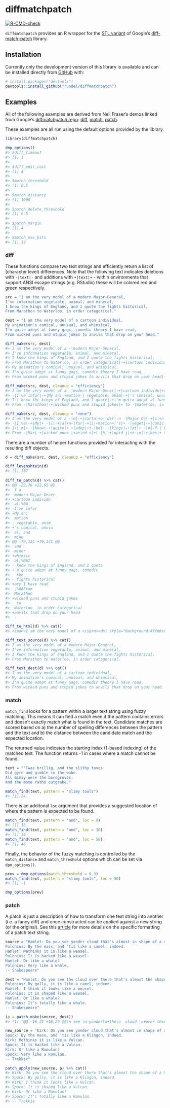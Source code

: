 
<!-- README.md is generated from README.Rmd. Please edit that file -->

# diffmatchpatch

<!-- badges: start -->

[![R-CMD-check](https://github.com/rundel/diffmatchpatch/actions/workflows/check-standard.yaml/badge.svg)](https://github.com/rundel/diffmatchpatch/actions/workflows/check-standard.yaml)
<!-- badges: end -->

`diffmatchpatch` provides an R wrapper for the [STL
variant](https://github.com/leutloff/diff-match-patch-cpp-stl) of
Google’s [diff-match-patch](https://github.com/google/diff-match-patch/)
library.

## Installation

<!--
You can install the released version of diffmatchpatch from [CRAN](https://CRAN.R-project.org) with:

``` r
install.packages("diffmatchpatch")
```
-->

Currently only the development version of this library is available and
can be installed directly from [GitHub](https://github.com/) with:

``` r
# install.packages("devtools")
devtools::install_github("rundel/diffmatchpatch")
```

## Examples

All of the following examples are derived from Neil Fraser’s demos
linked from Google’s [diffmatchpatch
repo](https://github.com/google/diff-match-patch):
[diff](https://neil.fraser.name/software/diff_match_patch/demos/diff.html),
[match](https://neil.fraser.name/software/diff_match_patch/demos/match.html),
[patch](https://neil.fraser.name/software/diff_match_patch/demos/patch.html).

These examples are all run using the default options provided by the
library.

``` r
library(diffmatchpatch)

dmp_options()
#> $diff_timeout
#> [1] 1
#> 
#> $diff_edit_cost
#> [1] 4
#> 
#> $match_threshold
#> [1] 0.5
#> 
#> $match_distance
#> [1] 1000
#> 
#> $patch_delete_threshold
#> [1] 0.5
#> 
#> $patch_margin
#> [1] 4
#> 
#> $match_max_bits
#> [1] 32
```

### diff

These functions compare two text strings and efficiently return a list
of (character level) differences. Note that the following text indicates
deletions with `-|text|-` and additions with `+|text|+` - within
environments that support ANSI escape strings (e.g. RStudio) these will
be colored red and green respectively.

``` r
src = "I am the very model of a modern Major-General,
I've information vegetable, animal, and mineral,
I know the kings of England, and I quote the fights historical,
From Marathon to Waterloo, in order categorical."

dest = "I am the very model of a cartoon individual,
My animation's comical, unusual, and whimsical,
I'm quite adept at funny gags, comedic theory I have read,
From wicked puns and stupid jokes to anvils that drop on your head."

diff_make(src, dest)
#> I am the very model of a -|modern Major-General,
#> I've information vegetable, animal, and mineral,
#> I know the kings of England, and I quote the fights historical,
#> From Marathon to Waterloo, in order categorical|-+|cartoon individual,
#> My animation's comical, unusual, and whimsical,
#> I'm quite adept at funny gags, comedic theory I have read,
#> From wicked puns and stupid jokes to anvils that drop on your head|+.
```

``` r
diff_make(src, dest, cleanup = "efficiency")
#> I am the very model of a -|modern Major-Gener|-+|cartoon individu|+al,
#> -|I've infor|-+|My ani|+mation-| vegetable, anim|-+|'s comical, unusu|+al, and -|miner|-+|whimsic|+al,
#> I-| know the kings of England, and I quote|-+|'m quite adept at funny gags, comedic|+ the-| fights historical|-+|ory I have read|+,
#> From -|Marathon|-+|wicked puns and stupid jokes|+ to -|Waterloo, in order categorical|-+|anvils that drop on your head|+.
```

``` r
diff_make(src, dest, cleanup = "none")
#> I am the very model of a -|m|-+|carto|+o-|der|-n -|Major-Ge|-+|i|+n-|er|-+|dividu|+al,
#> -|I've|-+|My|+ -|i|-+|a|+n-|for|-+|i|+mation+|'s|+ -|veget|-+|comic|+a-|b|-l-|e|-, -|a|-+|u|+n-|im|-+|usu|+al, and +|whi|+m+|s|+i-|ner|-+|c|+al,
#> I+|'m|+ -|know|-+|quite|+ +|adep|+t-|he|- -|kings|-+|at|+ -|o|-f-| E|-+|u|+n+|ny |+g-|l|-a-|nd|-+|gs|+, -|and I qu|-+|c|+o-|t|-+|m|+e+|dic|+ the+|ory|+ -|fig|-+|I |+h-|ts|-+|ave|+ -|histo|-r-|ic|-+|e|+a-|l|-+|d|+,
#> From -|Mar|-+|wicked puns |+a+|nd s|+t-|h|-+|upid j|+o-|n|-+|kes|+ to -|W|-+|anvils th|+at-|e|-+| d|+r-|l|-o+|p |+o-|, i|-n +|y|+o-|rde|-+|u|+r -|cat|-+|h|+e-|goric|-a-|l|-+|d|+.
```

There are a number of helper functions provided for interacting with the
resulting diff objects.

``` r
d = diff_make(src, dest, cleanup = "efficiency")

diff_levenshtein(d)
#> [1] 167
 
diff_to_patch(d) %>% cat()
#> @@ -22,70 +22,65 @@
#>  f a 
#> -modern Major-Gener
#> +cartoon individu
#>  al,%0A
#> -I've infor
#> +My ani
#>  mation
#> - vegetable, anim
#> +'s comical, unusu
#>  al, and 
#>  mine
#> @@ -79,125 +79,141 @@
#>  and 
#> -miner
#> +whimsic
#>  al,%0AI
#> - know the kings of England, and I quote
#> +'m quite adept at funny gags, comedic
#>   the
#> - fights historical
#> +ory I have read
#>  ,%0AFrom 
#> -Marathon
#> +wicked puns and stupid jokes
#>   to 
#> -Waterloo, in order categorical
#> +anvils that drop on your head
#>  .

diff_to_html(d) %>% cat()
#> <span>I am the very model of a </span><del style="background:#ffe6e6;">modern Major-Gener</del><ins style="background:#e6ffe6;">cartoon individu</ins><span>al,&para;<br></span><del style="background:#ffe6e6;">I've infor</del><ins style="background:#e6ffe6;">My ani</ins><span>mation</span><del style="background:#ffe6e6;"> vegetable, anim</del><ins style="background:#e6ffe6;">'s comical, unusu</ins><span>al, and </span><del style="background:#ffe6e6;">miner</del><ins style="background:#e6ffe6;">whimsic</ins><span>al,&para;<br>I</span><del style="background:#ffe6e6;"> know the kings of England, and I quote</del><ins style="background:#e6ffe6;">'m quite adept at funny gags, comedic</ins><span> the</span><del style="background:#ffe6e6;"> fights historical</del><ins style="background:#e6ffe6;">ory I have read</ins><span>,&para;<br>From </span><del style="background:#ffe6e6;">Marathon</del><ins style="background:#e6ffe6;">wicked puns and stupid jokes</ins><span> to </span><del style="background:#ffe6e6;">Waterloo, in order categorical</del><ins style="background:#e6ffe6;">anvils that drop on your head</ins><span>.</span>

diff_text_source(d) %>% cat()
#> I am the very model of a modern Major-General,
#> I've information vegetable, animal, and mineral,
#> I know the kings of England, and I quote the fights historical,
#> From Marathon to Waterloo, in order categorical.

diff_text_dest(d) %>% cat()
#> I am the very model of a cartoon individual,
#> My animation's comical, unusual, and whimsical,
#> I'm quite adept at funny gags, comedic theory I have read,
#> From wicked puns and stupid jokes to anvils that drop on your head.
```

### match

`match_find` looks for a pattern within a larger text string using fuzzy
matching. This means it can find a match even if the pattern contains
errors and doesn’t exactly match what is found in the text. Candidate
matches are scored based on a) the number of spelling differences
between the pattern and the text and b) the distance between the
candidate match and the expected location.

The returned value indicates the starting index (1-based indexing) of
the matched text. The function returns -1 in cases where a match cannot
be found.

``` r
text = "'Twas brillig, and the slithy toves
Did gyre and gimble in the wabe.
All mimsy were the borogroves,
And the mome raths outgrabe."

match_find(text, pattern = "slimy tools")
#> [1] 24
```

There is an additonal `loc` argument that provides a suggested location
of where the pattern is expected to be found.

``` r
match_find(text, pattern = "and", loc = 0)
#> [1] 16
match_find(text, pattern = "and", loc = 30)
#> [1] 16
match_find(text, pattern = "and", loc = 50)
#> [1] 46
```

Finally, the behavior of the fuzzy matching is controlled by the
`match_distance` and `match_threshold` options which can be set via
`dpm_options()`.

``` r
prev = dmp_options(match_threshold = 0.3)
match_find(text, pattern = "slimy tools", loc = 30)
#> [1] -1

dmp_options(prev)
```

### patch

A patch is just a description of how to transform one text string into
another (i.e. a fancy diff) and once constructed can be applied against
a new string (or the original). See this
[article](https://en.wikipedia.org/wiki/Diff#Unified_format) for more
details on the specific formatting of a patch text string.

``` r
source = "Hamlet: Do you see yonder cloud that's almost in shape of a camel?
Polonius: By the mass, and 'tis like a camel, indeed.
Hamlet: Methinks it is like a weasel.
Polonius: It is backed like a weasel.
Hamlet: Or like a whale?
Polonius: Very like a whale.
-- Shakespeare"

dest = "Hamlet: Do you see the cloud over there that's almost the shape of a camel?
Polonius: By golly, it is like a camel, indeed.
Hamlet: I think it looks like a weasel.
Polonius: It is shaped like a weasel.
Hamlet: Or like a whale?
Polonius: It's totally like a whale.
-- Shakespeare"

(p = patch_make(source, dest))
#> [1] "@@ -16,21 +16,29 @@\n see \n-yonder\n+the\n  cloud \n+over there \n that\n@@ -47,18 +47,19 @@\n  almost \n-in\n+the\n  shape o\n@@ -86,24 +86,18 @@\n  By \n-the mass, and 't\n+golly, it \n is l\n@@ -129,21 +129,23 @@\n et: \n-Me\n+I \n think\n-s\n  it \n-i\n+look\n s li\n@@ -177,12 +177,12 @@\n  is \n-back\n+shap\n ed l\n@@ -234,11 +234,19 @@\n us: \n-Ver\n+It's totall\n y li\n"
```

``` r
new_source = "Kirk: Do you see yonder cloud that's almost in shape of a Klingon?
Spock: By the mass, and 'tis like a Klingon, indeed.
Kirk: Methinks it is like a Vulcan.
Spock: It is backed like a Vulcan.
Kirk: Or like a Romulan?
Spock: Very like a Romulan.
-- Trekkie"

patch_apply(new_source, p) %>% cat()
#> Kirk: Do you see the cloud over there that's almost the shape of a Klingon?
#> Spock: By golly, it is like a Klingon, indeed.
#> Kirk: I think it looks like a Vulcan.
#> Spock: It is shaped like a Vulcan.
#> Kirk: Or like a Romulan?
#> Spock: It's totally like a Romulan.
#> -- Trekkie
```

